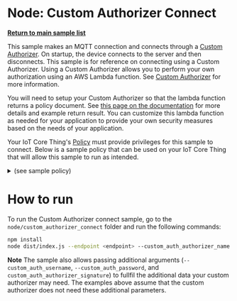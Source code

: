 # Node: Custom Authorizer Connect

[**Return to main sample list**](../../README.md)

This sample makes an MQTT connection and connects through a [Custom Authorizer](https://docs.aws.amazon.com/iot/latest/developerguide/custom-authentication.html). On startup, the device connects to the server and then disconnects. This sample is for reference on connecting using a Custom Authorizer. Using a Custom Authorizer allows you to perform your own authorization using an AWS Lambda function. See [Custom Authorizer](https://docs.aws.amazon.com/iot/latest/developerguide/custom-authentication.html) for more information.

You will need to setup your Custom Authorizer so that the lambda function returns a policy document. See [this page on the documentation](https://docs.aws.amazon.com/iot/latest/developerguide/config-custom-auth.html) for more details and example return result. You can customize this lambda function as needed for your application to provide your own security measures based on the needs of your application.

Your IoT Core Thing's [Policy](https://docs.aws.amazon.com/iot/latest/developerguide/iot-policies.html) must provide privileges for this sample to connect. Below is a sample policy that can be used on your IoT Core Thing that will allow this sample to run as intended.

<details>
<summary>(see sample policy)</summary>
<pre>
{
  "Version": "2012-10-17",
  "Statement": [
    {
      "Effect": "Allow",
      "Action": [
        "iot:Connect"
      ],
      "Resource": [
        "arn:aws:iot:<b>region</b>:<b>account</b>:client/test-*"
      ]
    }
  ]
}
</pre>

Replace with the following with the data from your AWS account:
* `<region>`: The AWS IoT Core region where you created your AWS IoT Core thing you wish to use with this sample. For example `us-east-1`.
* `<account>`: Your AWS IoT Core account ID. This is the set of numbers in the top right next to your AWS account name when using the AWS IoT Core website.

Note that in a real application, you may want to avoid the use of wildcards in your ClientID or use them selectively. Please follow best practices when working with AWS on production applications using the SDK. Also, for the purposes of this sample, please make sure your policy allows a client ID of `test-*` to connect or use `--client_id <client ID here>` to send the client ID your policy supports.

</details>

# How to run

To run the Custom Authorizer connect sample, go to the `node/custom_authorizer_connect` folder and run the following commands:

``` sh
npm install
node dist/index.js --endpoint <endpoint> --custom_auth_authorizer_name <custom authorizer name>
```

**Note** The sample also allows passing additional arguments (`--custom_auth_username`, `--custom_auth_password`, and `custom_auth_authorizer_signature`) to fullfil the additional data your custom authorizer may need. The examples above assume that the custom authorizer does not need these additional parameters.
